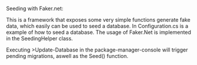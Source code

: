 ﻿
Seeding with Faker.net:

This is a framework that exposes some very simple functions generate fake data, which easily can be used to seed a database. In Configuration.cs is a example of how to seed a database. The usage of Faker.Net is implemented in the SeedingHelper class.

Executing >Update-Database in the package-manager-console will trigger pending migrations, aswell as the Seed() function.